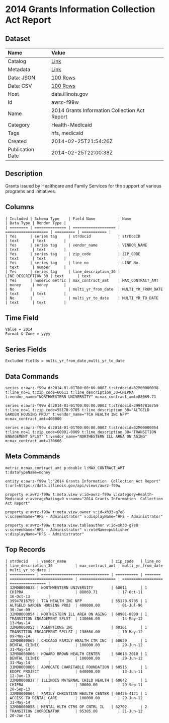 # 2014 Grants Information Collection Act Report

## Dataset

| Name | Value |
| :--- | :---- |
| Catalog | [Link](https://catalog.data.gov/dataset/2014-grants-information-collection-act-report-563b5) |
| Metadata | [Link](https://data.illinois.gov/api/views/awrz-f99w) |
| Data: JSON | [100 Rows](https://data.illinois.gov/api/views/awrz-f99w/rows.json?max_rows=100) |
| Data: CSV | [100 Rows](https://data.illinois.gov/api/views/awrz-f99w/rows.csv?max_rows=100) |
| Host | data.illinois.gov |
| Id | awrz-f99w |
| Name | 2014 Grants Information Collection Act Report |
| Category | Health-Medicaid |
| Tags | hfs, medicaid |
| Created | 2014-02-25T21:54:26Z |
| Publication Date | 2014-02-25T22:00:38Z |

## Description

Grants issued by Healthcare and Family Services for the support of various programs and initiatives.

## Columns

```ls
| Included | Schema Type    | Field Name          | Name                | Data Type | Render Type |
| ======== | ============== | =================== | =================== | ========= | =========== |
| Yes      | series tag     | strdocid            | strDocID            | text      | text        |
| Yes      | series tag     | vendor_name         | VENDOR_NAME         | text      | text        |
| Yes      | series tag     | zip_code            | ZIP_CODE            | text      | text        |
| Yes      | series tag     | line_no             | LINE No.            | text      | number      |
| Yes      | series tag     | line_description_30 | LINE_DESCRIPTION_30 | text      | text        |
| Yes      | numeric metric | max_contract_amt    | MAX_CONTRACT_AMT    | money     | money       |
| No       |                | multi_yr_from_date  | MULTI_YR_FROM_DATE  | text      | text        |
| No       |                | multi_yr_to_date    | MULTI_YR_TO_DATE    | text      | text        |
```

## Time Field

```ls
Value = 2014
Format & Zone = yyyy
```

## Series Fields

```ls
Excluded Fields = multi_yr_from_date,multi_yr_to_date
```

## Data Commands

```ls
series e:awrz-f99w d:2014-01-01T00:00:00.000Z t:strdocid=32M00000038 t:line_no=1 t:zip_code=60611 t:line_description_30=CHIPRA t:vendor_name="NORTHWESTERN UNIVERSITY" m:max_contract_amt=88069.71

series e:awrz-f99w d:2014-01-01T00:00:00.000Z t:strdocid=39947816759 t:line_no=1 t:zip_code=55170-9705 t:line_description_30="ALTGELD GARDEN HOUSING PROJ" t:vendor_name="TCA HEALTH INC NFP" m:max_contract_amt=400000

series e:awrz-f99w d:2014-01-01T00:00:00.000Z t:strdocid=32M00000054 t:line_no=1 t:zip_code=60901-0809 t:line_description_30="TRANSITION ENGAGEMENT SPLST" t:vendor_name="NORTHESTERN ILL AREA ON AGING" m:max_contract_amt=130666
```

## Meta Commands

```ls
metric m:max_contract_amt p:double l:MAX_CONTRACT_AMT t:dataTypeName=money

entity e:awrz-f99w l:"2014 Grants Information  Collection Act Report" t:url=https://data.illinois.gov/api/views/awrz-f99w

property e:awrz-f99w t:meta.view v:id=awrz-f99w v:category=Health-Medicaid v:averageRating=0 v:name="2014 Grants Information  Collection Act Report"

property e:awrz-f99w t:meta.view.owner v:id=xh33-g7e8 v:screenName="HFS - Administrator" v:displayName="HFS - Administrator"

property e:awrz-f99w t:meta.view.tableauthor v:id=xh33-g7e8 v:screenName="HFS - Administrator" v:roleName=publisher v:displayName="HFS - Administrator"
```

## Top Records

```ls
| strdocid    | vendor_name                    | zip_code   | line_no | line_description_30          | max_contract_amt | multi_yr_from_date | multi_yr_to_date | 
| =========== | ============================== | ========== | ======= | ============================ | ================ | ================== | ================ | 
| 32M00000038 | NORTHWESTERN UNIVERSITY        | 60611      | 1       | CHIPRA                       | 88069.71         | 17-Oct-11          | 16-Oct-13        | 
| 39947816759 | TCA HEALTH INC NFP             | 55170-9705 | 1       | ALTGELD GARDEN HOUSING PROJ  | 400000.00        | 01-Jul-96          | 30-Jun-09        | 
| 32M00000054 | NORTHESTERN ILL AREA ON AGING  | 60901-0809 | 1       | TRANSITION ENGAGEMENT SPLST  | 130666.00        | 14-May-12          | 13-May-14        | 
| 32M00000053 | AGEOPTIONS INC                 | 60301      | 1       | TRANSITION ENGAGEMENT SPCLST | 130666.00        | 10-May-12          | 09-May-14        | 
| 32M00000065 | CHICAGO FAMILY HEALTH CTR INC  | 60629      | 1       | DENTAL CLINIC                | 100000.00        | 29-Jun-12          | 31-May-14        | 
| 32M00000066 | HOWARD BROWN HEALTH CENTER     | 60613-2010 | 1       | DENTAL CLINIC                | 100000.00        | 29-Jun-12          | 31-May-14        | 
| 31M00000066 | ADVOCATE CHARITABLE FOUNDATION | 60515      | 1       | EDOPC PROJECT                | 640000.00        | 13-Jun-11          | 12-Jun-13        | 
| 32M00000037 | ILLINOIS MATERNAL CHILD HEALTH | 60642      | 1       | CHIPRA                       | 30000.00         | 29-Sep-11          | 28-Sep-13        | 
| 32M00000064 | FAMILY CHRISTIAN HEALTH CENTER | 60426-4171 | 1       | ACCESS TO DENTAL CARE        | 100000.00        | 29-Jun-12          | 31-May-14        | 
| 32M00000058 | MENTAL HLTH CTRS OF CNTRL IL   | 62702      | 2       | TRANSITION COORDINATOR       | 95385.00         | 21-Jun-12          | 20-Jun-13        | 
```